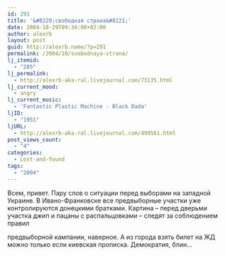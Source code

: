 ```yaml
---
id: 291
title: '&#8220;свободная страна&#8221;'
date: 2004-10-29T09:34:00+02:00
author: alexrb
layout: post
guid: http://alexrb.name/?p=291
permalink: /2004/10/svobodnaya-strana/
lj_itemid:
  - "285"
lj_permalink:
  - http://alexrb-aka-ral.livejournal.com/73135.html
lj_current_mood:
  - angry
lj_current_music:
  - 'Fantastic Plastic Machine - Black Dada'
ljID:
  - "1951"
ljURL:
  - http://alexrb-aka-ral.livejournal.com/499561.html
post_views_count:
  - "4"
categories:
  - Lost-and-found
tags:
  - "2004"
---
```

<!--more информация из Ивано-Франковска-->Всем, привет. Пару слов о ситуации перед выборами на западной Украине. В Ивано-Франковске все предвыборные участки уже контролируются донецкими братками. Картина &#8211; перед дверьми участка джип и пацаны с распальцовками &#8211; следят за соблюдением правил

  
предвыборной кампании, наверное. А из города взять билет на ЖД можно только если киевская прописка. Демократия, блин&#8230;